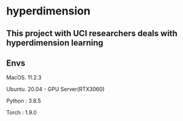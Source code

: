 # hyperdimension
## This project with UCI researchers deals with hyperdimension learning

## Envs

MacOS.  11.2.3

Ubuntu. 20.04 - GPU Server(RTX3060)
     
     
Python : 3.8.5

Torch : 1.9.0
